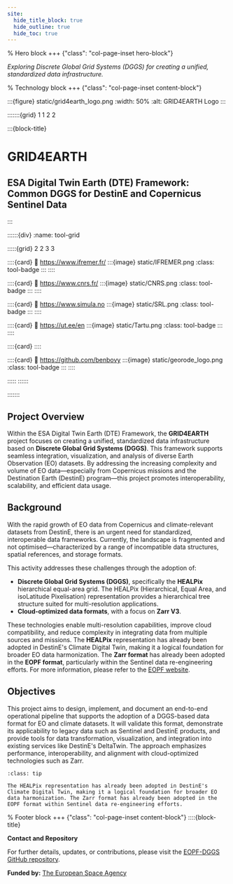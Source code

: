 ```yaml
---
site:
  hide_title_block: true
  hide_outline: true
  hide_toc: true
---
```


% Hero block
+++ {"class": "col-page-inset hero-block"}

_Exploring Discrete Global Grid Systems (DGGS) for creating a unified, standardized data infrastructure._

% Technology block
+++ {"class": "col-page-inset content-block"}

:::{figure} static/grid4earth_logo.png
:width: 50%
:alt: GRID4EARTH Logo
:::

:::::::{grid} 1 1 2 2

:::{block-title}

# GRID4EARTH

## ESA Digital Twin Earth (DTE) Framework: Common DGGS for DestinE and Copernicus Sentinel Data

:::

::::::{div}
:name: tool-grid

:::::{grid} 2 2 3 3

::::{card}
:link: https://www.ifremer.fr/
:::{image} static/IFREMER.png
:class: tool-badge
:::
::::

::::{card}
:link: https://www.cnrs.fr/
:::{image} static/CNRS.png
:class: tool-badge
:::
::::

::::{card}
:link: https://www.simula.no
:::{image} static/SRL.png
:class: tool-badge
:::
::::

::::{card}
:link: https://ut.ee/en
:::{image} static/Tartu.png
:class: tool-badge
:::
::::

::::{card}
::::

::::{card}
:link: https://github.com/benbovy
:::{image} static/georode_logo.png
:class: tool-badge
:::
::::

:::::
::::::

:::::::

## Project Overview

Within the ESA Digital Twin Earth (DTE) Framework, the **GRID4EARTH** project focuses on creating a unified, standardized data infrastructure based on **Discrete Global Grid Systems (DGGS)**. This framework supports seamless integration, visualization, and analysis of diverse Earth Observation (EO) datasets. By addressing the increasing complexity and volume of EO data—especially from Copernicus missions and the Destination Earth (DestinE) program—this project promotes interoperability, scalability, and efficient data usage.

## Background

With the rapid growth of EO data from Copernicus and climate-relevant datasets from DestinE, there is an urgent need for standardized, interoperable data frameworks. Currently, the landscape is fragmented and not optimised—characterized by a range of incompatible data structures, spatial references, and storage formats.

This activity addresses these challenges through the adoption of:

- **Discrete Global Grid Systems (DGGS)**, specifically the **HEALPix** hierarchical equal-area grid. The HEALPix (Hierarchical, Equal Area, and isoLatitude Pixelisation) representation provides a hierarchical tree structure suited for multi-resolution applications.
- **Cloud-optimized data formats**, with a focus on **Zarr V3**.

These technologies enable multi-resolution capabilities, improve cloud compatibility, and reduce complexity in integrating data from multiple sources and missions. The **HEALPix** representation has already been adopted in DestinE's Climate Digital Twin, making it a logical foundation for broader EO data harmonization. The **Zarr format** has already been adopted in the **EOPF format**, particularly within the Sentinel data re-engineering efforts. For more information, please refer to the [EOPF website](https://eopf.copernicus.eu).

## Objectives

This project aims to design, implement, and document an end-to-end operational pipeline that supports the adoption of a DGGS-based data format for EO and climate datasets. It will validate this format, demonstrate its applicability to legacy data such as Sentinel and DestinE products, and provide tools for data transformation, visualization, and integration into existing services like DestinE's DeltaTwin. The approach emphasizes performance, interoperability, and alignment with cloud-optimized technologies such as Zarr.

```{admonition} Key Innovation
:class: tip

The HEALPix representation has already been adopted in DestinE's Climate Digital Twin, making it a logical foundation for broader EO data harmonization. The Zarr format has already been adopted in the EOPF format within Sentinel data re-engineering efforts.
```

% Footer block
+++ {"class": "col-page-inset content-block"}
::::{block-title}

**Contact and Repository**

For further details, updates, or contributions, please visit the [EOPF-DGGS GitHub repository](https://github.com/eopf-dggs).

**Funded by:** [The European Space Agency](https://esa.int)
